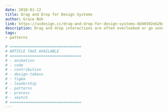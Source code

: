 ```yaml
---
date: 2018-01-12
title: Drag and Drop for Design Systems
author: Grace Noh
link: https://uxdesign.cc/drag-and-drop-for-design-systems-8d40502eb26d
description: Drag and drop interactions are often overlooked or go unnoticed. Sometimes they happen so naturally that you don’t even realize it. But if you look closely, there are many different UX standards around drag and drop.
tags:
- patterns

# ================================
# ARTICLE TAGS AVAILABLE
# ================================
# - animation
# - code
# - contribution
# - design-tokens
# - figma
# - leadership
# - patterns
# - process
# - sketch
# ================================
---
```

